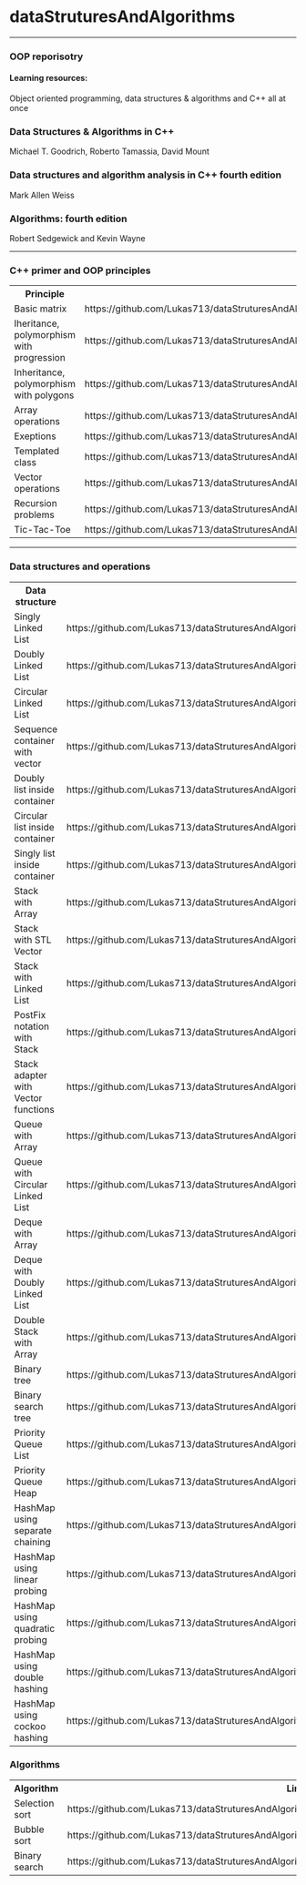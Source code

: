 # dataStruturesAndAlgorithms

<hr>
<h3>OOP reporisotry</h3>
<p><h4>Learning resources:</h4> 
Object oriented programming, data structures & algorithms and C++ all at once <br>
<h3>Data Structures & Algorithms in C++</h3>
Michael T. Goodrich, Roberto Tamassia, David Mount<br>
<h3>Data structures and algorithm analysis in C++ fourth edition</h3>
Mark Allen Weiss
<h3>Algorithms: fourth edition</h3>
Robert Sedgewick and Kevin Wayne<hr>
</p>
<h3>C++ primer and OOP principles</h3>
<table>
	<tr>
		<th>Principle</th>
		<th>Link</th>
	</tr>
	<tr>
		<td>Basic matrix</td>
		<td>https://github.com/Lukas713/dataStruturesAndAlgorithms/blob/master/OOP/Principles/Matrix.cpp</td>
	</tr>
	<tr>
		<td>Iheritance, polymorphism with progression</td>
		<td>https://github.com/Lukas713/dataStruturesAndAlgorithms/blob/master/OOP/Principles/Progressions.cpp</td>
	</tr>
	<tr>
		<td>Inheritance, polymorphism with polygons</td>
		<td>https://github.com/Lukas713/dataStruturesAndAlgorithms/blob/master/OOP/Principles/polygonInterface.cpp</td>
	</tr>
	<tr>
		<td>Array operations</td>
		<td>https://github.com/Lukas713/dataStruturesAndAlgorithms/blob/master/OOP/Principles/arayOperations.cpp</td>
	</tr>
	<tr>
		<td>Exeptions</td>
		<td>https://github.com/Lukas713/dataStruturesAndAlgorithms/blob/master/OOP/Principles/catchExeption.cpp</td>
	</tr>
	<tr>
		<td>Templated class</td>
		<td>https://github.com/Lukas713/dataStruturesAndAlgorithms/blob/master/OOP/Principles/classTemplate.cpp</td>
	</tr>
	<tr>
		<td>Vector operations</td>
		<td>https://github.com/Lukas713/dataStruturesAndAlgorithms/blob/master/OOP/Principles/vectorBegining.cpp</td>
	</tr>
	<tr>
		<td>Recursion problems</td>
		<td>https://github.com/Lukas713/dataStruturesAndAlgorithms/blob/master/OOP/Principles/recursion.cpp</td>
	</tr>
	<tr>
		<td>Tic-Tac-Toe</td>
		<td>https://github.com/Lukas713/dataStruturesAndAlgorithms/blob/master/OOP/Principles/ticTacToe.cpp</td>
	</tr>
</table>
<hr>
<h3>Data structures and operations</h3>
<table>
  <tr>
    <th>Data structure</th>
    <th>Link</th>
  </tr>
  <tr>
    <td>Singly Linked List</td>
    <td>https://github.com/Lukas713/dataStruturesAndAlgorithms/blob/master/OOP/LinkedList/singlyLinkedListGeneric.cpp</td>
  </tr>
  <tr>
    <td>Doubly Linked List</td>
    <td>https://github.com/Lukas713/dataStruturesAndAlgorithms/blob/master/OOP/LinkedList/doublyLinkedListGeneric.cpp</td>
  </tr>
  <tr>
    <td>Circular Linked List</td>
    <td>https://github.com/Lukas713/dataStruturesAndAlgorithms/blob/master/OOP/LinkedList/circularLinkedList.cpp</td>
  </tr>
     <tr>
    <td>Sequence container with vector</td>
    <td>https://github.com/Lukas713/dataStruturesAndAlgorithms/blob/master/OOP/LinkedList/vectorWithIterator.cpp</td>
  </tr>
   <tr>
    <td>Doubly list inside container</td>
    <td>https://github.com/Lukas713/dataStruturesAndAlgorithms/blob/master/OOP/LinkedList/doublyListWithIterator.cpp</td>
  </tr>
  <tr>
    <td>Circular list inside container</td>
    <td>https://github.com/Lukas713/dataStruturesAndAlgorithms/blob/master/OOP/LinkedList/circularListWithIterator.cpp</td>
  </tr>
  <tr>
    <td>Singly list inside container</td>
    <td>https://github.com/Lukas713/dataStruturesAndAlgorithms/blob/master/OOP/LinkedList/singlyListWithIterator.cpp</td>
  </tr>
  <tr>
    <td>Stack with Array</td>
    <td>https://github.com/Lukas713/dataStruturesAndAlgorithms/blob/master/OOP/StackQueueDequeue/stackArray.cpp</td>
  </tr>
   <tr>
    <td>Stack with STL Vector</td>
    <td>https://github.com/Lukas713/dataStruturesAndAlgorithms/blob/master/OOP/StackQueueDequeue/stackVectorSTL.cpp</td>
  </tr>
  <tr>
    <td>Stack with Linked List</td>
    <td>https://github.com/Lukas713/dataStruturesAndAlgorithms/blob/master/OOP/StackQueueDequeue/stackLinkedListGeneric.cpp</td>
  </tr>
    <tr>
    <td>PostFix notation with Stack</td>
    <td>https://github.com/Lukas713/dataStruturesAndAlgorithms/blob/master/OOP/StackQueueDequeue/postFixNotation.cpp</td>
  </tr>
  <tr>
    <td>Stack adapter with Vector functions</td>
    <td>https://github.com/Lukas713/dataStruturesAndAlgorithms/blob/master/OOP/StackQueueDequeue/stackAdapterVectorFunctions.cpp</td>
  </tr>
   <tr>
    <td>Queue with Array</td>
    <td>https://github.com/Lukas713/dataStruturesAndAlgorithms/blob/master/OOP/StackQueueDequeue/queueArray.cpp</td>
  </tr>
   <tr>
    <td>Queue with Circular Linked List</td>
    <td>https://github.com/Lukas713/dataStruturesAndAlgorithms/blob/master/OOP/StackQueueDequeue/queueCircularLinkedList.cpp</td>
  </tr>
   <tr>
    <td>Deque with Array</td>
    <td>https://github.com/Lukas713/dataStruturesAndAlgorithms/blob/master/OOP/StackQueueDequeue/dequeArray.cpp</td>
  </tr>
   <tr>
    <td>Deque with Doubly Linked List</td>
    <td>https://github.com/Lukas713/dataStruturesAndAlgorithms/blob/master/OOP/StackQueueDequeue/dequeDoublyLinkedList.cpp</td>
  </tr>
  <tr>
    <td>Double Stack with Array</td>
    <td>https://github.com/Lukas713/dataStruturesAndAlgorithms/blob/master/OOP/StackQueueDequeue/doubleStackArray.cpp</td>
  </tr>
   <tr>
    <td>Binary tree</td>
    <td>https://github.com/Lukas713/dataStruturesAndAlgorithms/blob/master/OOP/Tree/binaryTree.cpp</td>
  </tr>
  <tr>
    <td>Binary search tree</td>
    <td>https://github.com/Lukas713/dataStruturesAndAlgorithms/blob/master/OOP/Tree/binarySearchTree.cpp</td>
  </tr>
  <tr>
    <td>Priority Queue List</td>
    <td>https://github.com/Lukas713/dataStruturesAndAlgorithms/blob/master/OOP/Heap/priorityQueueList.cpp</td>
  </tr>
    <tr>
    <td>Priority Queue Heap</td>
    <td>https://github.com/Lukas713/dataStruturesAndAlgorithms/blob/master/OOP/Heap/priorityQueueHeap.cpp</td>
  </tr>
  <tr>
    <td>HashMap using separate chaining</td>
    <td>https://github.com/Lukas713/dataStruturesAndAlgorithms/blob/master/OOP/HashTables/separateChaining.cpp</td>
  </tr>
   <tr>
    <td>HashMap using linear probing</td>
    <td>https://github.com/Lukas713/dataStruturesAndAlgorithms/blob/master/OOP/HashTables/linearProbing.cpp</td>
  </tr>
   <tr>
    <td>HashMap using quadratic probing</td>
    <td>https://github.com/Lukas713/dataStruturesAndAlgorithms/blob/master/OOP/HashTables/quadraticProbing.cpp</td>
  </tr>
   <tr>
    <td>HashMap using double hashing</td>
    <td>https://github.com/Lukas713/dataStruturesAndAlgorithms/blob/master/OOP/HashTables/doubleHashing.cpp</td>
  </tr>
     <tr>
    <td>HashMap using cockoo hashing</td>
    <td>https://github.com/Lukas713/dataStruturesAndAlgorithms/blob/master/OOP/HashTables/cockooHashing.cpp</td>
  </tr>
</table>
<h3>Algorithms</h3>
<table>
  <tr>
    <th>Algorithm</th>
    <th>Link</th>
  </tr>
  <tr>
    <td>Selection sort</td>
    <td>https://github.com/Lukas713/dataStruturesAndAlgorithms/blob/master/OOP/Algorithms/selectionSort.cpp</td>
  </tr>
  <tr>
    <td>Bubble sort</td>
    <td>https://github.com/Lukas713/dataStruturesAndAlgorithms/blob/master/OOP/Algorithms/bubbleSort.cpp</td>
  </tr>
    <tr>
    <td>Binary search</td>
    <td>https://github.com/Lukas713/dataStruturesAndAlgorithms/blob/master/OOP/Algorithms/binarySearch.cpp</td>
  </tr>
</table>


